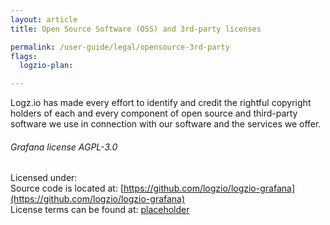 ```yaml
---
layout: article
title: Open Source Software (OSS) and 3rd-party licenses

permalink: /user-guide/legal/opensource-3rd-party
flags:
  logzio-plan: 

---
```



Logz.io has made every effort to identify and credit the rightful copyright holders of each and every component of open source and third-party software we use in connection with our software and the services we offer. 

###### Grafana license AGPL-3.0
Licensed under: <br> 
Source code is located at: [https://github.com/logzio/logzio-grafana](https://github.com/logzio/logzio-grafana) <br>
License terms can be found at: [placeholder]() <br>

